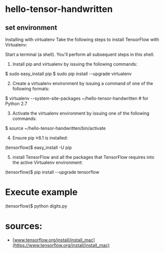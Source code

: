 # hello-tensor-handwritten

## set environment

Installing with virtualenv
Take the following steps to install TensorFlow with Virtualenv:

Start a terminal (a shell). You'll perform all subsequent steps in this shell.
1. Install pip and virtualenv by issuing the following commands:

 $ sudo easy_install pip
 $ sudo pip install --upgrade virtualenv 

2. Create a virtualenv environment by issuing a command of one of the following formats:

 $ virtualenv --system-site-packages ~/hello-tensor-handwritten # for Python 2.7

3. Activate the virtualenv environment by issuing one of the following commands:

 $ source ~/hello-tensor-handwritten/bin/activate

4. Ensure pip ≥8.1 is installed:

 (tensorflow)$ easy_install -U pip

5. install TensorFlow and all the packages that TensorFlow requires into the active Virtualenv environment:

 (tensorflow)$ pip install --upgrade tensorflow 



# Execute example

(tensorflow)$ python digits.py


# sources:

* [www.tensorflow.org/install/install_mac](https://www.tensorflow.org/install/install_mac)



